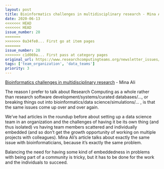 ```yaml
---
layout: post
title: Bioinformatics challenges in multidisciplinary research - Mina Ali
date: 2020-06-13
<<<<<<< HEAD
<<<<<<< HEAD
issue_number: 28
=======
>>>>>>> 0a34fe0... First go at item pages
=======
issue_number: 28
>>>>>>> c1d069a... First pass at category pages
original_url: https://www.researchcomputingteams.org/newsletter_issues/0028
tags: ['team_organization', 'data_teams']
priority: 3
---
```


<!-- markdownlint-disable MD033 -->
<!-- markdownlint-disable MD041 -->
<!-- markdownlint-disable MD049 -->

[Bioinformatics challenges in multidisciplinary research](https://thenode.biologists.com/bioinformatics-challenges-in-multidisciplinary-research/discussion/?_scpsug=bookmarked,2157260#_scpsug=bookmarked,2157260) - Mina Ali

The reason I prefer to talk about Research Computing as a whole rather than research software development/systems/curated databases/…, or breaking things out into bioinformatics/data science/simulations/… , is that the same issues come up over and over again.

We’ve had articles in the roundup before about setting up a data science team in an organization and the challenges of having it be its own thing (and thus isolated) vs having team members scattered and individually embedded (and so don’t get the growth opportunity of working on multiple projects with colleagues).   Mina Ali’s article talks about exactly the same issue with bioinformaticians, because it’s exactly the same problem.

Balancing the need for having some kind of embeddedness in problems with being part of a community is tricky, but it has to be done for the work and the individuals to succeed.

